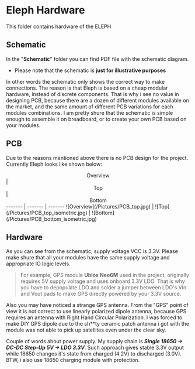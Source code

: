 # Eleph Hardware
This folder contains hardware of the ELEPH

## Schematic
In the "**Schematic**" folder you can find PDF file with the schematic diagram.

* Please note that the schematic is **just for illustrative purposes**

In other words the schematic only shows the correct way to make connections. The reason is that Eleph is based on a cheap modular hardware, instead of discrete components. That is why i see no value in designing PCB, because there are a dozen of different modules available on the market, and the same amount of different PCB variations for each modules combinations. I am pretty shure that the schematic is simple enough to assemble it on breadboard, or to create your own PCB based on your modules.

## PCB
Due to the reasons mentioned above there is no PCB design for the project. Currently Eleph looks like shown below:

<center>Overview</center> | <center>Top</center> | <center>Bottom</center>
------- | ------- | -------
![Overview](/Pictures/PCB_top.jpg) | ![Top](/Pictures/PCB_top_isometric.jpg) | ![Bottom](/Pictures/PCB_bottom_isometric.jpg)

## Hardware
As you can see from the schematic, supply voltage VCC is 3.3V. Please make shure that all your modules have the same supply voltage and appropriate IO logic levels.
> For example, GPS module **Ublox Neo6M** used in the project, originally requires 5V supply voltage and uses onboard 3.3V LDO. That is why you have to depopulate LDO and solder a jumper between LDO's Vin and Vout pads to make GPS directly powered by your 3.3V source.

Also you may have noticed a strange GPS antenna. From the "GPS" point of view it is not correct to use linearly polarized dipole antenna, because GPS requires an antenna with Right Hand Circular Polarization. I was forced to make DIY GPS dipole due to the sh**ty ceramic patch antenna i got with the module was not able to pick up satellites even under the clear sky.

Couple of words about power supply. My supply chain is **_Single 18650 -> DC-DC Step-Up 5V -> LDO 3.3V_**. Such approach gives stable 3.3V output while 18650 changes it's state from charged (4.2V) to discharged (3.0V). BTW, i also use 18650 charging module with protection.
